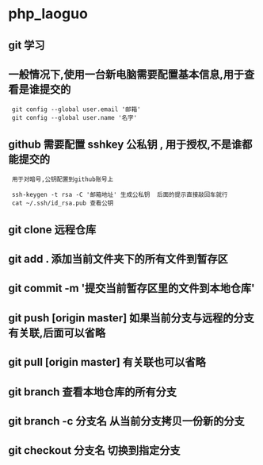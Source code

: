 # php_laoguo

## git 学习
  ## 一般情况下,使用一台新电脑需要配置基本信息,用于查看是谁提交的
  	 git config --global user.email '邮箱'
  	 git config --global user.name '名字'

  ## github 需要配置 sshkey 公私钥 , 用于授权,不是谁都能提交的
     用于对暗号,公钥配置到github账号上

     ssh-keygen -t rsa -C '邮箱地址' 生成公私钥  后面的提示直接敲回车就行
     cat ~/.ssh/id_rsa.pub 查看公钥

  ## git clone 远程仓库
  ## git add . 添加当前文件夹下的所有文件到暂存区
  ## git commit -m '提交当前暂存区里的文件到本地仓库'

  ## git push [origin master] 如果当前分支与远程的分支有关联,后面可以省略
  ## git pull [origin master] 有关联也可以省略

  ## git branch 查看本地仓库的所有分支
  ## git branch -c 分支名 从当前分支拷贝一份新的分支
  ## git checkout 分支名 切换到指定分支
